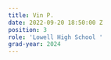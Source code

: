 ```yaml
---
title: Vin P.
date: 2022-09-20 18:50:00 Z
position: 3
role: 'Lowell High School '
grad-year: 2024
---
```


